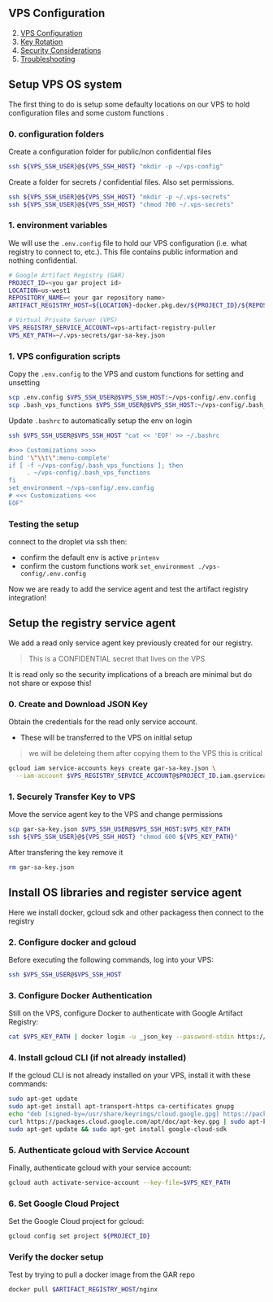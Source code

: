 ## VPS Configuration

2. [VPS Configuration](#vps-configuration)
3. [Key Rotation](#key-rotation)
4. [Security Considerations](#security-considerations)
5. [Troubleshooting](#troubleshooting)





## Setup VPS OS system

The first thing to do is setup some defaulty locations on our VPS to hold configuration files and some custom functions .


### 0. configuration folders

Create a configuration folder for public/non confidential files

```bash
ssh ${VPS_SSH_USER}@${VPS_SSH_HOST} "mkdir -p ~/vps-config"
```

Create a folder for secrets / confidential files. Also set permissions.
```bash
ssh ${VPS_SSH_USER}@${VPS_SSH_HOST} "mkdir -p ~/.vps-secrets"
ssh ${VPS_SSH_USER}@${VPS_SSH_HOST} "chmod 700 ~/.vps-secrets"
```

### 1. environment variables

We will use the `.env.config` file to hold our VPS configuration (i.e. what registry to connect to, etc.). This file contains public information and nothing confidential.


```bash
# Google Artifact Registry (GAR)
PROJECT_ID=<you gar project id>
LOCATION=us-west1
REPOSITORY_NAME=< your gar repository name>
ARTIFACT_REGISTRY_HOST=${LOCATION}-docker.pkg.dev/${PROJECT_ID}/${REPOSITORY_NAME}

# Virtual Private Server (VPS)
VPS_REGISTRY_SERVICE_ACCOUNT=vps-artifact-registry-puller
VPS_KEY_PATH=~/.vps-secrets/gar-sa-key.json
```

### 1. VPS configuration scripts

Copy the `.env.config` to the VPS and custom functions for setting and unsetting

```bash
scp .env.config $VPS_SSH_USER@$VPS_SSH_HOST:~/vps-config/.env.config
scp .bash_vps_functions $VPS_SSH_USER@$VPS_SSH_HOST:~/vps-config/.bash_vps_functions
```


Update `.bashrc` to automatically setup the env on login

```bash
ssh $VPS_SSH_USER@$VPS_SSH_HOST "cat << 'EOF' >> ~/.bashrc

#>>> Customizations >>>>
bind '\"\\t\":menu-complete' 
if [ -f ~/vps-config/.bash_vps_functions ]; then
     . ~/vps-config/.bash_vps_functions 
fi
set_environment ~/vps-config/.env.config
# <<< Customizations <<<
EOF"
```

### Testing the setup

connect to the droplet via ssh then:

- confirm the default env is active `printenv`
- confirm the custom functions work `set_environment ./vps-config/.env.config`

Now we are ready to add the service agent and test the artifact registry integration!


## Setup the registry service agent

We add a read only service agent key previously created for our registry.

> This is a CONFIDENTIAL secret that lives on the VPS

It is read only so the security implications of a breach are minimal but do not share or expose this!


### 0. Create and Download JSON Key

Obtain the credentials for the read only service account.
- These will be transferred to the VPS on initial setup

> we will be deleteing them after copying them to the VPS this is critical

```bash
gcloud iam service-accounts keys create gar-sa-key.json \
  --iam-account $VPS_REGISTRY_SERVICE_ACCOUNT@$PROJECT_ID.iam.gserviceaccount.com
```

### 1. Securely Transfer Key to VPS

Move the service agent key to the VPS and change permissions

```bash
scp gar-sa-key.json $VPS_SSH_USER@$VPS_SSH_HOST:$VPS_KEY_PATH
ssh ${VPS_SSH_USER}@${VPS_SSH_HOST} "chmod 600 ${VPS_KEY_PATH}"
```

After transfering the key remove it

```bash
rm gar-sa-key.json
```

## Install OS libraries and register service agent

Here we install docker, gcloud sdk and other packagess then connect to the registry


### 2. Configure docker and gcloud

Before executing the following commands, log into your VPS:

```bash
ssh $VPS_SSH_USER@$VPS_SSH_HOST
```

### 3. Configure Docker Authentication

Still on the VPS, configure Docker to authenticate with Google Artifact Registry:

```bash
cat $VPS_KEY_PATH | docker login -u _json_key --password-stdin https://${ARTIFACT_REGISTRY_HOST}
```

### 4. Install gcloud CLI (if not already installed)

If the gcloud CLI is not already installed on your VPS, install it with these commands:

```bash
sudo apt-get update
sudo apt-get install apt-transport-https ca-certificates gnupg
echo "deb [signed-by=/usr/share/keyrings/cloud.google.gpg] https://packages.cloud.google.com/apt cloud-sdk main" | sudo tee -a /etc/apt/sources.list.d/google-cloud-sdk.list
curl https://packages.cloud.google.com/apt/doc/apt-key.gpg | sudo apt-key --keyring /usr/share/keyrings/cloud.google.gpg add -
sudo apt-get update && sudo apt-get install google-cloud-sdk
```

### 5. Authenticate gcloud with Service Account

Finally, authenticate gcloud with your service account:

```bash
gcloud auth activate-service-account --key-file=$VPS_KEY_PATH
```

### 6. Set Google Cloud Project

Set the Google Cloud project for gcloud:

```bash
gcloud config set project ${PROJECT_ID}
```

### Verify the docker setup

Test by trying to pull a docker image from the GAR repo

```bash
docker pull $ARTIFACT_REGISTRY_HOST/nginx
```
